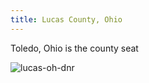 ```yaml
---
title: Lucas County, Ohio
---
```

Toledo, Ohio is the county seat

![lucas-oh-dnr](http://coastal.ohiodnr.gov/portals/coastal/Images/pagcoast/lucas/Lucas_County_Map.jpg)
